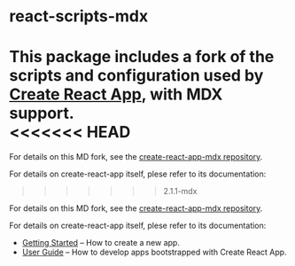 # react-scripts-mdx

This package includes a fork of the scripts and configuration used by [Create React App](https://github.com/facebook/create-react-app), with MDX support.<br>
<<<<<<< HEAD
=======

For details on this MD fork, see the [create-react-app-mdx repository](https://github.com/jamesknelson/create-react-app-mdx).

For details on create-react-app itself, plese refer to its documentation:

> > > > > > > 2.1.1-mdx

For details on this MD fork, see the [create-react-app-mdx repository](https://github.com/jamesknelson/create-react-app-mdx).

For details on create-react-app itself, plese refer to its documentation:

- [Getting Started](https://facebook.github.io/create-react-app/docs/getting-started) – How to create a new app.
- [User Guide](https://facebook.github.io/create-react-app/) – How to develop apps bootstrapped with Create React App.
